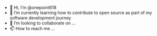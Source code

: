 - 👋 Hi, I’m @onepoint618
- 🌱 I’m currently learning how to contribute to open source as part of my software development journey
- 💞️ I’m looking to collaborate on ...
- 📫 How to reach me ...

<!---
onepoint618/onepoint618 is a ✨ special ✨ repository because its `README.md` (this file) appears on your GitHub profile.
You can click the Preview link to take a look at your changes.
--->
